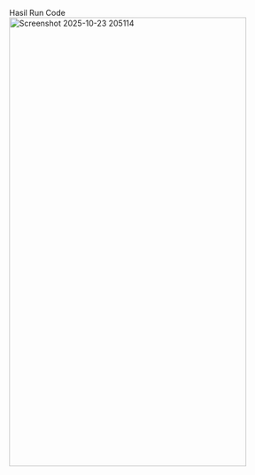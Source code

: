 Hasil Run Code
<img width="428" height="812" alt="Screenshot 2025-10-23 205114" src="https://github.com/user-attachments/assets/7ab3f97a-c792-403b-a73f-363ab0f96d7b" />
